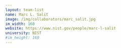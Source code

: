 ```yaml
---
layout: team-list
name: Marc L. Salit
image: /img/collaborators/marc_salit.jpg
im_width: 160
website: https://www.nist.gov/people/marc-l-salit
university: NIST
#im_height: 160
---
```


